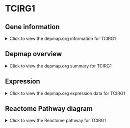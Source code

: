 <h1>TCIRG1</h1>

<h2>Gene information</h2>
<details>
  <summary>Click to view the depmap.org information for TCIRG1</summary>
  <p><a href="https://depmap.org/portal/gene/TCIRG1?tab=about" target="_BLANK">Open page in a new tab...</a></p>
  <iframe src="https://depmap.org/portal/gene/TCIRG1?tab=about" style="border:none;width:100%;height:800px"></iframe>
</details>

<h2>Depmap overview</h2>
<details>
  <summary>Click to view the depmap.org summary for TCIRG1</summary>
  <p><a href="https://depmap.org/portal/gene/TCIRG1?tab=overview" target="_BLANK">Open page in a new tab...</a></p>
  <iframe src="https://depmap.org/portal/gene/TCIRG1?tab=overview" style="border:none;width:100%;height:800px"></iframe>
</details>

<h2>Expression</h2>
<details>
  <summary>Click to view the depmap.org expression data for TCIRG1</summary>
  <p><a href="https://depmap.org/portal/gene/TCIRG1?tab=characterization" target="_BLANK">Open page in a new tab...</a></p>
  <iframe src="https://depmap.org/portal/gene/TCIRG1?tab=characterization" style="border:none;width:100%;height:800px"></iframe>
</details>



<h2>Reactome Pathway diagram</h2>
<details>
  <summary>Click to view the Reactome pathway for TCIRG1</summary>
  <p><a href="https://reactome.org/PathwayBrowser/#/R-HSA-983712" target="_BLANK">Open page in a new tab...</a></p>
  <p>Ion channel transport</p>
<iframe src="https://reactome.org/PathwayBrowser/#/R-HSA-983712" style="border:none;width:100%;height:800px"></iframe>
</details>



